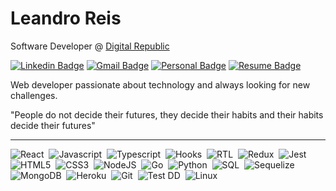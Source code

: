 # Leandro Reis

Software Developer @ [Digital Republic](https://www.digitalrepublic.com.br/) 

[![Linkedin Badge](https://img.shields.io/badge/-Leandro%20Reis-166775?style=flat-square&logo=Linkedin&logoColor=white&link=https://www.linkedin.com/in/leandrofcr/)](https://www.linkedin.com/in/leandrofcr) 
[![Gmail Badge](https://img.shields.io/badge/-lleandrofr@gmail.com-166775?style=flat-square&logo=Gmail&logoColor=white&link=mailto:lleandrofr@gmail.com)](mailto:lleandrofr@gmail.com)
[![Personal Badge](https://img.shields.io/badge/-Personal%20Page-166775?style=flat-square&logo=Vercel&logoColor=white&link=https://leandrofcr.vercel.app)](https://leandrofcr.vercel.app)
[![Resume Badge](https://img.shields.io/badge/-Resume-166775?style=flat-square&logo=Read.cv&logoColor=white&link=https://drive.google.com/file/d/1P4zH0p7V8NCveThheONu1Wtr1YUlZgjo/view?usp=sharing)](https://drive.google.com/file/d/1P4zH0p7V8NCveThheONu1Wtr1YUlZgjo/view?usp=sharing)

Web developer passionate about technology and always looking for new challenges.

"People do not decide their futures, they decide their habits and their habits decide their futures"

---

![React](https://img.shields.io/badge/-React-black?style=flat-square&logo=react&logoColor=61DAFB)&nbsp;
![Javascript](https://img.shields.io/badge/-Javascript-black?style=flat-square&logo=javascript&logoColor=yellow)&nbsp;
![Typescript](https://img.shields.io/badge/-TypeScript-black?style=flat-square&logo=typescript&logoColor=3178C6)&nbsp;
![Hooks](https://img.shields.io/badge/-black-black?style=flat-square&logo=react&logoColor=61DAFB)&nbsp;
![RTL](https://img.shields.io/badge/-RTL-black?style=flat-square&logo=react&logoColor=61DAFB)&nbsp;
![Redux](https://img.shields.io/badge/-Redux-black?style=flat-square&logo=redux&logoColor=764ABC)&nbsp;
![Jest](https://img.shields.io/badge/-Jest-black?style=flat-square&logo=jest&logoColor=C21325)&nbsp;
![HTML5](https://img.shields.io/badge/-HTML-black?style=flat-square&logo=html5&logoColor=E34F26)&nbsp;
![CSS3](https://img.shields.io/badge/-CSS-black?style=flat-square&logo=css3&logoColor=1572B6)&nbsp;
![NodeJS](https://img.shields.io/badge/-Node.Js-black?style=flat-square&logo=node.js&logoColor=339933)&nbsp;
![Go](https://img.shields.io/badge/-Go-black?style=flat-square&logo=go&logoColor=00ADD8)&nbsp;
![Python](https://img.shields.io/badge/-Python-black?style=flat-square&logo=python&logoColor=3776AB)&nbsp;
![SQL](https://img.shields.io/badge/-MySQL-black?style=flat-square&logo=mysql&logoColor=4479A1)&nbsp;
![Sequelize](https://img.shields.io/badge/-Sequelize-black?style=flat-square&logo=sequelize&logoColor=52B0E7)&nbsp;
![MongoDB](https://img.shields.io/badge/-MongoDB-black?style=flat-square&logo=mongodb&logoColor=47A248)&nbsp;
![Heroku](https://img.shields.io/badge/-Heroku-black?style=flat-square&logo=heroku&logoColor=430098)&nbsp;
![Git](https://img.shields.io/badge/-Git-black?style=flat-square&logo=git&logoColor=F05032)&nbsp;
![Test DD](https://img.shields.io/badge/-TDD-black?style=flat-square)&nbsp;
![Linux](https://img.shields.io/badge/-Linux-black?style=flat-square&logo=linux&logoColor=FCC624)&nbsp;

